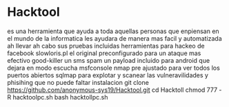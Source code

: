 # Hacktool 
 es una herramienta que ayuda a toda aquellas personas que enpiensan en el mundo de la informatica 
 les ayudara  de manera mas facil y automatizada  ah llevar ah cabo sus pruebas 
 incluidas  herramientas para 
 hackeo de facebook
 slowloris.pl el original preconfigurado para un ataque mas efectivo 
 good-killer un sms spam 
 un payload incluido para android que dejara en modo escucha  msfconsole
 nmap pre ajustado para ver todos los puertos abiertos 
 sqlmap para explotar y scanear las vulneravilidades 
 y phisihing que no puede faltar 
 instalacion
git clone https://github.com/anonymous-sys19/Hacktool.git
cd Hacktoll
chmod 777 -R hacktoolpc.sh
bash hacktollpc.sh
